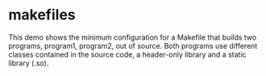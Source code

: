 # makefiles

This demo shows the minimum configuration for a Makefile that builds two programs, program1, program2, out of source.
Both programs use different classes contained in the source code, a header-only library and a static library (.so).
